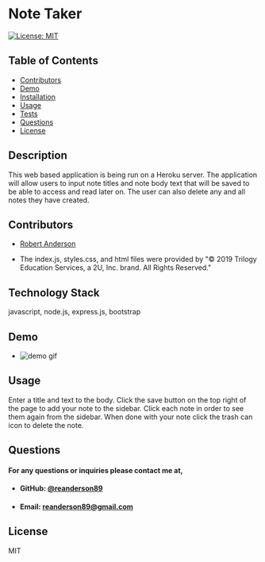# **Note Taker**
  [![License: MIT](https://img.shields.io/badge/License-MIT-yellow.svg)](https://opensource.org/licenses/MIT)
  
  ## **Table of Contents**
  * [Contributors](#contributors)
  * [Demo](#demo)
  * [Installation](#installation)
  * [Usage](#usage)
  * [Tests](#tests)
  * [Questions](#questions)
  * [License](#license)
      
      
  ## **Description**
  This web based application is being run on a Heroku server. The application will allow users to input note titles and note body text that will be saved to be able to access and read later on. The user can also delete any and all notes they have created.      
   ## **Contributors**
  * [Robert Anderson](https://github.com/reanderson89)

  * The index.js, styles.css, and html files were provided by
  "© 2019 Trilogy Education Services, a 2U, Inc. brand. All Rights Reserved."
  
  ## **Technology Stack**
  javascript, node.js, express.js, bootstrap
      
  ## **Demo**
  - ![demo gif](assets/commandLineDemo.gif)
      
  ## **Usage**
  Enter a title and text to the body. Click the save button on the top right of the page to add your note to the sidebar. Click each note in order to see them again from the sidebar. When done with your note click the trash can icon to delete the note.
      
  ## **Questions**   
  ####    **For any questions or inquiries please contact me at,**

  * #### **GitHub:** [@reanderson89](https://github.com/reanderson89)
  * #### **Email:** reanderson89@gmail.com
    
  ## **License**
  MIT
      